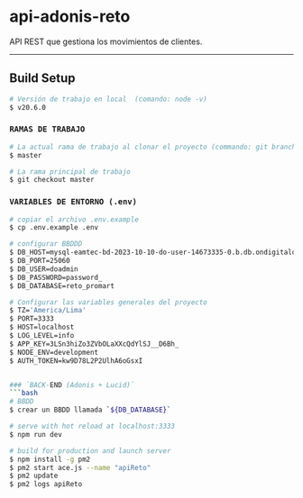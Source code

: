 # api-adonis-reto

API REST que gestiona los movimientos de clientes.

---

## Build Setup

```bash
# Versión de trabajo en local  (comando: node -v)
$ v20.6.0

```

### `RAMAS DE TRABAJO`

```bash
# La actual rama de trabajo al clonar el proyecto (commando: git branch)
$ master

# La rama principal de trabajo
$ git checkout master
```

### `VARIABLES DE ENTORNO (.env)`

````bash
# copiar el archivo .env.example
$ cp .env.example .env

# configurar BBDDD
$ DB_HOST=mysql-eamtec-bd-2023-10-10-do-user-14673335-0.b.db.ondigitalocean.com
$ DB_PORT=25060
$ DB_USER=doadmin
$ DB_PASSWORD=password_
$ DB_DATABASE=reto_promart

# Configurar las variables generales del proyecto
$ TZ='America/Lima'
$ PORT=3333
$ HOST=localhost
$ LOG_LEVEL=info
$ APP_KEY=3LSn3hiZo3ZVbOLaXXcQdYlSJ__D6Bh_
$ NODE_ENV=development
$ AUTH_TOKEN=kw9D78L2P2UlhA6oGsxI


### `BACK-END (Adonis + Lucid)`
```bash
# BBDD
$ crear un BBDD llamada `${DB_DATABASE}`

# serve with hot reload at localhost:3333
$ npm run dev

# build for production and launch server
$ npm install -g pm2
$ pm2 start ace.js --name "apiReto"
$ pm2 update
$ pm2 logs apiReto
````
